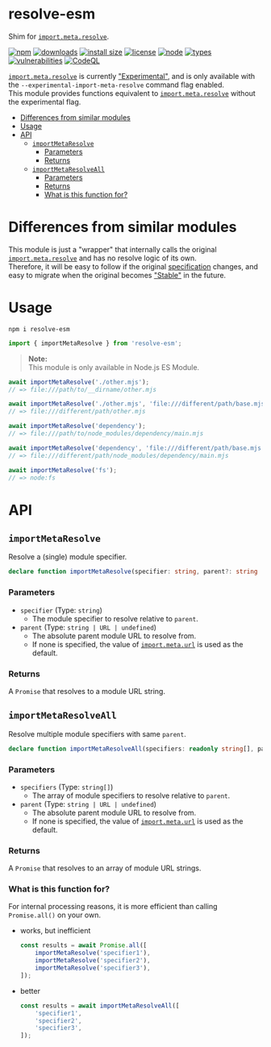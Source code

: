 <h1>resolve-esm</h1>

["Experimental"]:           https://nodejs.org/dist/latest-v16.x/docs/api/documentation.html#stability-index
["Stable"]:                 https://nodejs.org/dist/latest-v16.x/docs/api/documentation.html#stability-index
[`import.meta.resolve`]:    https://nodejs.org/dist/latest-v16.x/docs/api/esm.html#importmetaresolvespecifier-parent
[`import.meta.url`]:        https://nodejs.org/dist/latest-v16.x/docs/api/esm.html#importmetaurl
[specification]:            https://nodejs.org/dist/latest-v16.x/docs/api/esm.html#resolution-algorithm

Shim for [`import.meta.resolve`].

[![npm](https://badgen.net/npm/v/resolve-esm)](https://www.npmjs.com/package/resolve-esm)
[![downloads](https://badgen.net/npm/dt/resolve-esm)](https://www.npmjs.com/package/resolve-esm)
[![install size](https://packagephobia.com/badge?p=resolve-esm)](https://packagephobia.com/result?p=resolve-esm)
[![license](https://badgen.net/npm/license/resolve-esm)](https://github.com/nujarum/resolve-esm/blob/main/LICENSE)
[![node](https://badgen.net/npm/node/resolve-esm)](https://nodejs.org/)
[![types](https://badgen.net/npm/types/resolve-esm)](https://github.com/nujarum/resolve-esm/blob/main/types/index.d.ts)
[![vulnerabilities](https://snyk.io/test/github/nujarum/resolve-esm/badge.svg?targetFile=package.json)](https://github.com/nujarum/resolve-esm/network/dependencies)
[![CodeQL](https://github.com/nujarum/resolve-esm/actions/workflows/codeql-analysis.yml/badge.svg)](https://github.com/nujarum/resolve-esm/actions/workflows/codeql-analysis.yml)

[`import.meta.resolve`] is currently ["Experimental"], and is only available with the `--experimental-import-meta-resolve` command flag enabled.<br/>
This module provides functions equivalent to [`import.meta.resolve`] without the experimental flag.

- [Differences from similar modules](#differences-from-similar-modules)
- [Usage](#usage)
- [API](#api)
    - [`importMetaResolve`](#importmetaresolve)
        - [Parameters](#parameters)
        - [Returns](#returns)
    - [`importMetaResolveAll`](#importmetaresolveall)
        - [Parameters](#parameters-1)
        - [Returns](#returns-1)
        - [What is this function for?](#what-is-this-function-for)

# Differences from similar modules

This module is just a "wrapper" that internally calls the original [`import.meta.resolve`] and has no resolve logic of its own.<br/>
Therefore, it will be easy to follow if the original [specification] changes, and easy to migrate when the original becomes ["Stable"] in the future.

# Usage

```shell-session
npm i resolve-esm
```

```js
import { importMetaResolve } from 'resolve-esm';
```

> **Note:**<br/>
> This module is only available in Node.js ES Module.

```js
await importMetaResolve('./other.mjs');
// => file:///path/to/__dirname/other.mjs

await importMetaResolve('./other.mjs', 'file:///different/path/base.mjs');
// => file:///different/path/other.mjs

await importMetaResolve('dependency');
// => file:///path/to/node_modules/dependency/main.mjs

await importMetaResolve('dependency', 'file:///different/path/base.mjs');
// => file:///different/path/node_modules/dependency/main.mjs

await importMetaResolve('fs');
// => node:fs
```

# API

## `importMetaResolve`

Resolve a (single) module specifier.

```ts
declare function importMetaResolve(specifier: string, parent?: string | URL): Promise<string>;
```

### Parameters
* `specifier` (Type: `string`)
  * The module specifier to resolve relative to `parent`.
* `parent` (Type: `string | URL | undefined`)
  * The absolute parent module URL to resolve from.
  * If none is specified, the value of [`import.meta.url`] is used as the default.

### Returns
A `Promise` that resolves to a module URL string.

## `importMetaResolveAll`

Resolve multiple module specifiers with same `parent`.

```ts
declare function importMetaResolveAll(specifiers: readonly string[], parent?: string | URL): Promise<string[]>;
```

### Parameters
* `specifiers` (Type: `string[]`)
  * The array of module specifiers to resolve relative to `parent`.
* `parent` (Type: `string | URL | undefined`)
  * The absolute parent module URL to resolve from.
  * If none is specified, the value of [`import.meta.url`] is used as the default.

### Returns
A `Promise` that resolves to an array of module URL strings.

### What is this function for?
For internal processing reasons, it is more efficient than calling `Promise.all()` on your own.
* works, but inefficient
  ```js
  const results = await Promise.all([
      importMetaResolve('specifier1'),
      importMetaResolve('specifier2'),
      importMetaResolve('specifier3'),
  ]);
  ```
* better
  ```js
  const results = await importMetaResolveAll([
      'specifier1',
      'specifier2',
      'specifier3',
  ]);
  ```
